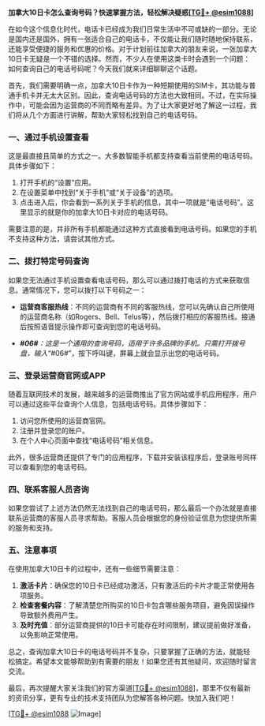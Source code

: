 **加拿大10日卡怎么查询号码？快速掌握方法，轻松解决疑惑[[TG💪+ @esim1088](https://t.me/s/esim1088)]**

在如今这个信息化时代，电话卡已经成为我们日常生活中不可或缺的一部分。无论是国内还是国外，拥有一张适合自己的电话卡，不仅能让我们随时随地保持联系，还能享受便捷的服务和优惠的价格。对于计划前往加拿大的朋友来说，一张加拿大10日卡无疑是一个不错的选择。然而，不少人在使用这类卡时会遇到一个问题：如何查询自己的电话号码呢？今天我们就来详细聊聊这个话题。

首先，我们需要明确一点，加拿大10日卡作为一种短期使用的SIM卡，其功能与普通手机卡并无太大区别。因此，查询电话号码的方法也大致相同。不过，在实际操作中，可能会因为运营商的不同而略有差异。为了让大家更好地了解这一过程，我们将从几个方面进行讲解，帮助大家轻松找到自己的电话号码。

### 一、通过手机设置查看

这是最直接且简单的方式之一。大多数智能手机都支持查看当前使用的电话号码。具体步骤如下：

1. 打开手机的“设置”应用。
2. 在设置菜单中找到“关于手机”或“关于设备”的选项。
3. 点击进入后，你会看到一系列关于手机的信息，其中一项就是“电话号码”。这里显示的就是你的加拿大10日卡对应的电话号码。

需要注意的是，并非所有手机都能通过这种方式直接看到电话号码。如果您的手机不支持这种方法，请尝试其他方式。

### 二、拨打特定号码查询

如果您无法通过手机设置查看电话号码，那么可以通过拨打电话的方式来获取信息。通常情况下，您可以拨打以下号码之一：

- **运营商客服热线**：不同的运营商有不同的客服热线，您可以先确认自己所使用的运营商名称（如Rogers、Bell、Telus等），然后拨打相应的客服热线。接通后按照语音提示操作即可查询到您的电话号码。
  
- ***#06#**：这是一个通用的查询号码，适用于许多品牌的手机。只需打开拨号盘，输入“*#06#”，按下呼叫键，屏幕上就会显示出您的电话号码。

### 三、登录运营商官网或APP

随着互联网技术的发展，越来越多的运营商推出了官方网站或手机应用程序，用户可以通过这些平台查询个人信息，包括电话号码。具体步骤如下：

1. 访问您所使用的运营商官网。
2. 注册并登录您的账户。
3. 在个人中心页面中查找“电话号码”相关信息。

此外，很多运营商还提供了专门的应用程序，下载并安装该程序后，登录账号同样可以查看到您的电话号码。

### 四、联系客服人员咨询

如果您尝试了上述方法仍然无法找到自己的电话号码，那么最后一个办法就是直接联系运营商的客服人员寻求帮助。客服人员会根据您的身份验证信息为您提供所需的服务和支持。

### 五、注意事项

在使用加拿大10日卡的过程中，还有一些细节需要注意：

1. **激活卡片**：确保您的10日卡已经成功激活，只有激活后的卡片才能正常使用各项服务。
2. **检查套餐内容**：了解清楚您所购买的10日卡包含哪些服务项目，避免因误操作导致额外费用产生。
3. **及时充值**：部分运营商提供的10日卡可能存在时间限制，建议提前做好准备，以免影响正常使用。

总之，查询加拿大10日卡的电话号码并不复杂，只要掌握了正确的方法，就能轻松搞定。希望本文能够帮助到有需要的朋友！如果您还有其他疑问，欢迎随时留言交流。

最后，再次提醒大家关注我们的官方渠道[[TG💪+ @esim1088](https://t.me/s/esim1088)]，那里不仅有最新的资讯分享，更有专业的技术支持团队为您解答各种问题。快加入我们吧！

[[TG💪+ @esim1088](https://t.me/s/esim1088) ![Image](https://i.postimg.cc/4NQfJmqS/Snipaste-2025-05-13-00-14-12.png)]